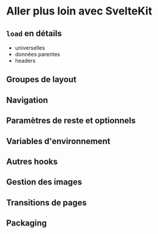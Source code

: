 # Aller plus loin avec SvelteKit

## `load` en détails

- universelles
- données parentes
- headers

## Groupes de layout

## Navigation

## Paramètres de reste et optionnels

## Variables d'environnement

## Autres hooks

## Gestion des images

## Transitions de pages

## Packaging
